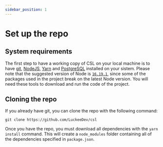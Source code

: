 ```yaml
---
sidebar_position: 1
---
```


# Set up the repo

## System requirements

The first step to have a working copy of CSL on your local machine is to have [git](https://github.com/git-guides/install-git), [NodeJS](https://nodejs.org), [Yarn](https://yarnpkg.com/) and [PostgreSQL](https://www.postgresql.org/) installed on your sistem. Please note that the suggested version of Node is [`16.19.1`](https://nodejs.org/download/release/v16.19.1/), since some of the packages used in the project break on the latest Node version. You will need these tools to download and run the code of the project.

## Cloning the repo

If you already have git, you can clone the repo with the following command:

```
git clone https://github.com/LuckeeDev/csl
```

Once you have the repo, you must download all dependencies with the `yarn install` command. This will create a `node_modules` folder containing all of the dependencies specified in `package.json`.
